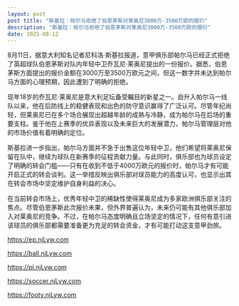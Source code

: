 ```yaml
---
layout: post
post title: "斯基拉：帕尔马拒绝了伯恩茅斯对莱奥尼3000万-3500万欧的报价" 
description: "斯基拉：帕尔马拒绝了伯恩茅斯对莱奥尼3000万-3500万欧的报价" 
date: 2025-08-12
---
```


8月11日，据意大利知名记者尼科洛·斯基拉报道，意甲俱乐部帕尔马已经正式拒绝了英超球队伯恩茅斯对队内年轻中卫乔瓦尼·莱奥尼提出的一份报价。据悉，伯恩茅斯方面提出的报价金额在3000万至3500万欧元之间，但这一数字并未达到帕尔马方面的心理预期，因此遭到了明确的拒绝。

现年18岁的乔瓦尼·莱奥尼是意大利足坛备受瞩目的新星之一。自升入帕尔马一线队以来，他在后防线上的稳健表现和出色的防守意识赢得了广泛认可。尽管年纪尚轻，但莱奥尼已在多个场合展现出超越年龄的成熟与冷静，成为帕尔马在后场的重要支柱。鉴于他在上赛季的优异表现以及未来巨大的发展潜力，帕尔马管理层对他的市场价值有着明确的定位。

斯基拉进一步指出，帕尔马方面并不急于出售这位年轻中卫，他们希望将莱奥尼保留在队中，继续为球队在新赛季的征程贡献力量。与此同时，俱乐部也为球员设定了明确的转会门槛——只有在收到不低于4000万欧元的报价时，帕尔马才有可能开启正式的转会谈判。这一举措反映出俱乐部对球员能力的高度认可，也显示出其在转会市场中坚定维护自身利益的决心。

在当前转会市场上，优秀年轻中卫的稀缺性使得莱奥尼成为多家欧洲俱乐部关注的焦点。尽管伯恩茅斯此次报价未果，但外界普遍认为，未来仍可能有其他俱乐部加入对莱奥尼的竞争。不过，在帕尔马态度明确且立场坚定的情况下，任何有意引进该球员的俱乐部都需要准备更为充足的转会资金，才有可能打动这支意甲劲旅。

https://ep.njLyw.com

https://ball.njLyw.com

https://pl.njLyw.com

https://soccer.njLyw.com

https://footy.njLyw.com